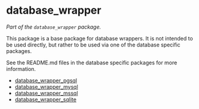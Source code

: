 # database_wrapper

_Part of the `database_wrapper` package._

This package is a base package for database wrappers. It is not intended to be used directly, but rather to be used via one of the database specific packages.


See the README.md files in the database specific packages for more information.

* [database_wrapper_pgsql](https://pypi.org/project/database_wrapper_pgsql/)
* [database_wrapper_mysql](https://pypi.org/project/database_wrapper_mysql/)
* [database_wrapper_mssql](https://pypi.org/project/database_wrapper_mssql/)
* [database_wrapper_sqlite](https://pypi.org/project/database_wrapper_sqlite/)
